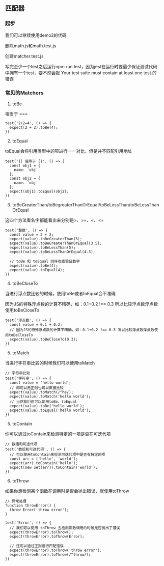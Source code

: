 ## 匹配器
### 起步
我们可以继续使用demo2的代码

删除math.js和math.test.js

创建matcher.test.js

写完至少一个test之后运行npm run test，因为jest在运行时要最少保证测试代码中拥有一个test，要不然会报 Your test suite must contain at least one test.的错误
### 常见的Matchers
1. toBe

相当于 ===
```
test('2+2=4', () => {
  expect(2 + 2).toBe(4);
})
```
2. toEqual

toEqual会将引用类型中的项进行一一对比，但是并不匹配引用地址
```
test('{} 值等于 {}', () => {
  const obj1 = {
    name: 'obj'
  };
  const obj2 = {
    name: 'obj'
  };
  expect(obj1).toEqual(obj2);
})
```
3. toBeGreaterThan/toBegreaterThanOrEqual/toBeLessThan/toBeLessThanOrEqual

这四个方法看名字都能看出来分别是>、>=、<、<=
```
test('整数', () => {
  const value = 2 + 2;
  expect(value).toBeGreaterThan(3);
  expect(value).toBeGreaterThanOrEqual(3.5);
  expect(value).toBeLessThan(5);
  expect(value).toBeLessThanOrEqual(4.5);

  // toBe 和 toEqual 同样也能验证数字
  expect(value).toBe(4);
  expect(value).toEqual(4);
})
```
4. toBeCloseTo

当进行浮点数比较的时候，使用toBe或者toEqual会不准确

因为JS的特殊浮点数的计算不精确，如：0.1+0.2 !== 0.3 所以比较浮点数浮点数使用toBeCloseTo
```
test('浮点数', () => {
  const value = 0.1 + 0.2;
  // 因为JS的特殊浮点数的计算不精确，如：0.1+0.2 !== 0.3 所以比较浮点数浮点数使用toBeCloseTo
  expect(value).toBeCloseTo(0.3);
})
```
5. toMatch

当进行字符串比较的时候我们可以使用toMatch
```
// 字符串比较
test('字符串', () => {
  const value = 'hello world';
  // 即可以用正则也可以直接比较
  expect(value).toMatch(/^he/);
  expect(value).toMatch('hello world');
  // 当然我们也可以使用toBe、toEqual
  expect(value).toBe('hello world');
  expect(value).toEqual('hello world');
})
```
5. toContain

你可以通过toContain来检测特定的一项是否在可迭代项
```
// 数组和可迭代项
test('数组和可迭代项', () => {
  // 可以使用toContain来检测可迭代项中是否有特定的项
  const arr = ['hello', 'world'];
  expect(arr).toContain('hello');
  expect(new Set(arr)).toContain('world');
})
```
6. toThrow

如果你想检测某个函数在调用时是否会抛出错误，就使用toThrow
```
// 异常处理
function throwError() {
  throw Error('throw error');
}

test('Error', () => {
  // 我们可以使用 toThrow 去检测函数调用的时候是否抛出了错误
  expect(throwError).toThrow();
  expect(throwError).toThrow(Error);

  // 还可以通过正则进行匹配错误
  expect(throwError).toThrow('throw error');
  expect(throwError).toThrow(/^throw/);
})
```